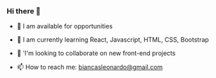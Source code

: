 ### Hi there 👋

- 🔭 I am available for opportunities

- 🌱 I am currently learning React, Javascript, HTML, CSS, Bootstrap

- 👯 'I'm looking to collaborate on new front-end projects

- 📫 How to reach me: biancasleonardo@gmail.com
